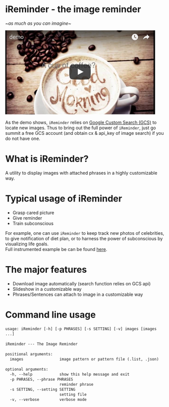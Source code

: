 # iReminder - the image reminder
_~as much as you can imagine~_  
  
<a href="https://youtu.be/iHxrPPUTORY" target="_blank"><img border="0" alt="semile viewer PNG format sample" src="https://raw.githubusercontent.com/r-kan/r-kan.github.io/master/images/iReminder/demo_head.jpg" width="475" height="266"></a>

As the demo shows, `iReminder` relies on <a href ='https://developers.google.com/custom-search/'>Google Custom Search (GCS)</a> to locate new images. Thus to bring out the full power of `iReminder`, just go summit a free GCS account (and obtain cx & api_key of image search) if you do not have one.  

# What is iReminder?
A utility to display images with attached phrases in a highly customizable way.  

# Typical usage of iReminder
* Grasp cared picture  
* Give reminder  
* Train subconscious  

For example, one can use `iReminder` to keep track new photos of celebrities, to give notification of diet plan, or to harness the power of subconscious by visualizing life goals.  
Full instrumented example be can be found <a href='https://github.com/r-kan/iReminder/blob/master/example'>here</a>.  

# The major features
* Download image automatically (search function relies on GCS api)  
* Slideshow in a customizable way  
* Phrases/Sentences can attach to image in a customizable way  

# Command line usage
```
usage: iReminder [-h] [-p PHRASES] [-s SETTING] [-v] images [images ...]

iReminder --- The Image Reminder

positional arguments:
  images                image pattern or pattern file (.list, .json)

optional arguments:
  -h, --help            show this help message and exit
  -p PHRASES, --phrase PHRASES
                        reminder phrase
  -s SETTING, --setting SETTING
                        setting file
  -v, --verbose         verbose mode
```

